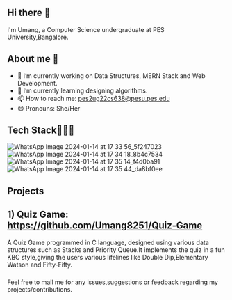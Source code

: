 ## Hi there 👋
I'm Umang, a Computer Science undergraduate at PES University,Bangalore.
<!--
**Umang8251/Umang8251** is a ✨ _special_ ✨ repository because its `README.md` (this file) appears on your GitHub profile.

Here are some ideas to get you started:
-
-->
## About me 🚀
- 🔭 I’m currently working on Data Structures, MERN Stack and Web Development.
- 🌱 I’m currently learning designing algorithms.
- 📫 How to reach me: pes2ug22cs638@pesu.pes.edu
- 😄 Pronouns: She/Her
 <!--
- 👯 I’m looking to collaborate on ...
- 🤔 I’m looking for help with ...
- 💬 Ask me about :
-->
## Tech Stack👩🏻‍💻

![WhatsApp Image 2024-01-14 at 17 33 56_5f247023](https://github.com/Umang8251/Umang8251/assets/119044894/c469d010-4959-473f-a0b4-f918142f906d)
![WhatsApp Image 2024-01-14 at 17 34 18_8b4c7534](https://github.com/Umang8251/Umang8251/assets/119044894/b6953776-4622-4948-9afb-7dbefdbaa282)
![WhatsApp Image 2024-01-14 at 17 35 14_f4d0ba91](https://github.com/Umang8251/Umang8251/assets/119044894/5f1bc5ee-3b78-4ed1-aa20-0540b5e01e2c)
![WhatsApp Image 2024-01-14 at 17 35 44_da8bf0ee](https://github.com/Umang8251/Umang8251/assets/119044894/05965359-012a-4cb7-a8b3-4de46ee38a6a)


## Projects

## 1) Quiz Game: https://github.com/Umang8251/Quiz-Game
A Quiz Game programmed in C language, designed using various data structures such as Stacks and Priority Queue.It implements the quiz in a fun KBC style,giving the users various lifelines like Double Dip,Elementary Watson and Fifty-Fifty.

 ### 
 Feel free to mail me for any issues,suggestions or feedback regarding my projects/contributions.
